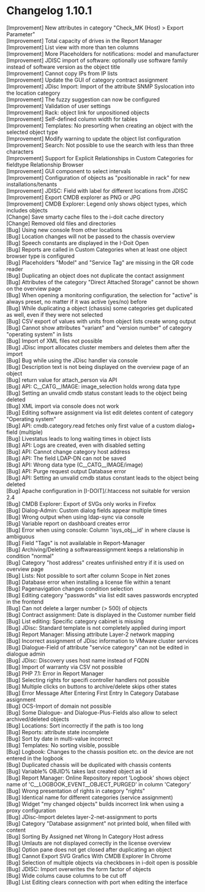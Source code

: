 # Changelog 1.10.1

[Improvement]   New attributes in category "Check_MK (Host) > Export Parameter"  
[Improvement]   Total capacity of drives in the Report Manager  
[Improvement]   List view with more than ten columns  
[Improvement]   More Placeholders for notifications: model and manufacturer  
[Improvement]   JDISC import of software: optionally use software family instead of software version as the object title  
[Improvement]   Cannot copy IPs from IP lists  
[Improvement]   Update the GUI of category contract assignment  
[Improvement]   JDisc Import: Import of the attribute SNMP Syslocation into the location category  
[Improvement]   The fuzzy suggestion can now be configured  
[Improvement]   Validation of user settings  
[Improvement]   Rack: object link for unpositioned objects  
[Improvement]   Self-defined column width for tables  
[Improvement]   Templates: No presorting when creating an object with the selected object type  
[Improvement]   Modify warning to update the object list configuration  
[Improvement]   Search: Not possible to use the search with less than three characters  
[Improvement]   Support for Explicit Relationships in Custom Categories for fieldtype Relationship Browser  
[Improvement]   GUI component to select intervals  
[Improvement]   Configuration of objects as "positionable in rack" for new installations/tenants  
[Improvement]   JDISC: Field with label for different locations from JDISC  
[Improvement]   Export CMDB explorer as PNG or JPG  
[Improvement]   CMDB Explorer: Legend only shows object types, which includes objects  
[Change]        Save smarty cache files to the i-doit cache directory  
[Change]        Removed old files and directories  
[Bug]           Using new console from other locations  
[Bug]           Location changes will not be passed to the chassis overview  
[Bug]           Speech constants are displayed in the I-Doit Open  
[Bug]           Reports are called in Custom Categories when at least one object browser type is configured  
[Bug]           Placeholders "Model" and "Service Tag" are missing in the QR code reader  
[Bug]           Duplicating an object does not duplicate the contact assignment  
[Bug]           Attributes of the category "Direct Attached Storage" cannot be shown on the overview page  
[Bug]           When opening a monitoring configuration, the selection for "active" is always preset, no matter if it was active (yes/no) before  
[Bug]           While duplicating a object (chassis) some categories get duplicated as well, even if they were not selected  
[Bug]           CSV export of values with units from object lists create wrong output  
[Bug]           Cannot show attributes "variant" and "version number" of category "operating system" in lists  
[Bug]           Import of XML files not possible  
[Bug]           JDisc import allocates cluster members and deletes them after the import  
[Bug]           Bug while using the JDisc handler via console  
[Bug]           Description text is not being displayed on the overview page of an object  
[Bug]           return value for attach_person via API  
[Bug]           API: C__CATG__IMAGE: image_selection holds wrong data type  
[Bug]           Setting an unvalid cmdb status constant leads to the object being deleted  
[Bug]           XML import via console does not work  
[Bug]           Editing software assignment via list edit deletes content of category "Operating system"  
[Bug]           API: cmdb.category.read fetches only first value of a custom dialog+ field (multiple)  
[Bug]           Livestatus leads to long waiting times in object lists  
[Bug]           API: Logs are created, even with disabled setting  
[Bug]           API: Cannot change category host address  
[Bug]           API: The field LDAP-DN can not be saved  
[Bug]           API: Wrong data type (C__CATG__IMAGE/image)  
[Bug]           API: Purge request output Database error  
[Bug]           API: Setting an unvalid cmdb status constant leads to the object being deleted  
[Bug]           Apache configuration in [I-DOIT]/.htaccess not suitable for version 2.4  
[Bug]           CMDB Explorer: Export of SVGs only works in Firefox  
[Bug]           Dialog-Admin: Custom dialog fields appear multiple times  
[Bug]           Wrong output when using ldap-sync via console  
[Bug]           Variable report on dashboard creates error  
[Bug]           Error when using console: Column 'isys_obj__id' in where clause is ambiguous  
[Bug]           Field "Tags" is not availalable in Report-Manager  
[Bug]           Archiving/Deleting a softwareassignment keeps a relationship in condition "normal"  
[Bug]           Category "host address" creates unfinished entry if it is used on overview page  
[Bug]           Lists: Not possible to sort after column Scope in Net zones  
[Bug]           Database error when installing a license file within a tenant  
[Bug]           Pagenavigation changes condition selection  
[Bug]           Editing category "passwords" via list edit saves passwords encrypted in the frontend  
[Bug]           Can not delete a larger number (> 500) of objects  
[Bug]           Contract assignment: Date is displayed in the Customer number field  
[Bug]           List editing: Specific category cabinet is missing  
[Bug]           JDisc: Standard template is not completely applied during import  
[Bug]           Report Manager: Missing attribute Layer-2 network mapping  
[Bug]           Incorrect assignment of JDisc information to VMware cluster services  
[Bug]           Dialogue-Field of attribute "service category" can not be edited in dialogue admin  
[Bug]           JDisc: Discovery uses host name instead of FQDN  
[Bug]           Import of warranty via CSV not possible  
[Bug]           PHP 7.1: Error in Report Manager  
[Bug]           Selecting rights for specifi controller handlers not possible  
[Bug]           Multiple clicks on buttons to archive/delete skips other states  
[Bug]           Error Message After Entering First Entry In Category Database assignment  
[Bug]           OCS-Import of domain not possible  
[Bug]           Some Dialogue- and Dialogue-Plus-Fields also allow to select archived/deleted objects  
[Bug]           Locations: Sort incorrectly if the path is too long  
[Bug]           Reports: attribute state incomplete  
[Bug]           Sort by date in multi-value incorrect  
[Bug]           Templates: No sorting visible, possible  
[Bug]           Logbook: Changes to the chassis position etc. on the device are not entered in the logbook  
[Bug]           Duplicated chassis will be duplicated with chassis contents  
[Bug]           Variable% OBJID% takes last created object as id  
[Bug]           Report Manager: Online Repository report 'Logbook' shows object name of 'C__LOGBOOK_EVENT__OBJECT_PURGED' in column 'Category'  
[Bug]           Wrong presentation of rights in category "rights"  
[Bug]           Identical name for different categories (service assignment)  
[Bug]           Widget "my changed objects" builds incorrect link when using a proxy configuration  
[Bug]           JDisc-Import deletes layer-2-net-assignment to ports  
[Bug]           Category "Database assignment" not printed bold, when filled with content  
[Bug]           Sorting By Assigned net Wrong In Category Host adress  
[Bug]           Umlauts are not displayed correctly in the license overview  
[Bug]           Option pane does not get closed after duplicating an object  
[Bug]           Cannot Export SVG Grafics With CMDB Explorer In Chrome  
[Bug]           Selection of multiple objects via checkboxes in i-doit open is possible  
[Bug]           JDISC: Import overwrites the form factor of objects  
[Bug]           Wide colums cause columns to be cut off  
[Bug]           List Editing clears connection with port when editing the interface  